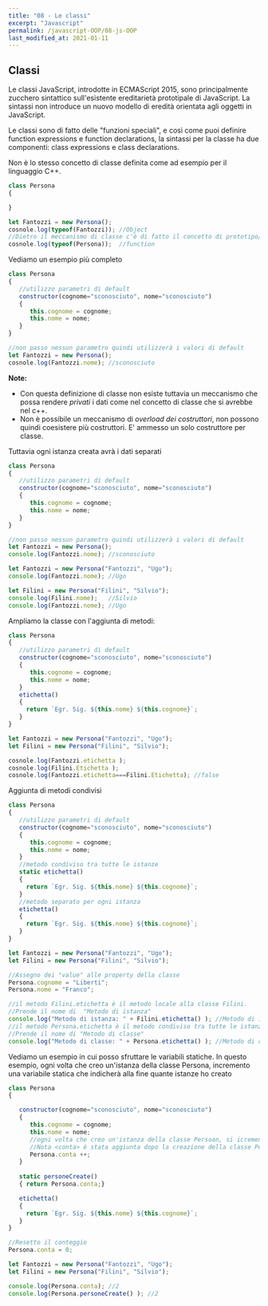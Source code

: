 ```yaml
---
title: "08 - Le classi"
excerpt: "Javascript"
permalink: /javascript-OOP/08-js-OOP
last_modified_at: 2021-01-11
---
```


## Classi

Le classi JavaScript, introdotte in ECMAScript 2015, sono principalmente zucchero sintattico sull'esistente ereditarietà prototipale di JavaScript. La sintassi non introduce un nuovo modello di eredità orientata agli oggetti in JavaScript.

Le classi sono di fatto delle "funzioni speciali", e così come puoi definire function expressions e function declarations, la sintassi per la classe ha due componenti: class expressions e class declarations.

Non è lo stesso concetto di classe definita come ad esempio per il linguaggio C++. 

```js
class Persona 
{

}

let Fantozzi = new Persona();
cosnole.log(typeof(Fantozzi)); //Object
//Dietro il meccanismo di classe c'è di fatto il concetto di prototipo/funzione 
cosnole.log(typeof(Persona));  //function
```

Vediamo un esempio più completo

```js
class Persona 
{
   //utilizzo parametri di default
   constructor(cognome="sconosciuto", nome="sconosciuto")
   {
      this.cognome = cognome;
      this.nome = nome; 
   }
}

//non passo nessun parametro quindi utilizzerà i valori di default
let Fantozzi = new Persona();
cosnole.log(Fantozzi.nome); //sconosciuto
```

**Note:**
- Con questa definizione di classe non esiste tuttavia un meccanismo che possa rendere *privati* i dati come nel concetto di classe che si avrebbe nel c++.
- Non è possibile un meccanismo di *overload dei costruttori*, non possono quindi coesistere più costruttori. E' ammesso  un solo costruttore per classe.

Tuttavia ogni istanza creata avrà i dati separati


```js
class Persona 
{
   //utilizzo parametri di default
   constructor(cognome="sconosciuto", nome="sconosciuto")
   {
      this.cognome = cognome;
      this.nome = nome; 
   }
}

//non passo nessun parametro quindi utilizzerà i valori di default
let Fantozzi = new Persona();
console.log(Fantozzi.nome); //sconosciuto

let Fantozzi = new Persona("Fantozzi", "Ugo");
console.log(Fantozzi.nome); //Ugo

let Filini = new Persona("Filini", "Silvio");
console.log(Filini.nome);   //Silvio
console.log(Fantozzi.nome); //Ugo
```

Ampliamo la classe con l'aggiunta di metodi:

```js
class Persona 
{
   //utilizzo parametri di default
   constructor(cognome="sconosciuto", nome="sconosciuto")
   {
      this.cognome = cognome;
      this.nome = nome; 
   }
   etichetta()
   {
     return `Egr. Sig. ${this.nome} ${this.cognome}`;
   }
}

let Fantozzi = new Persona("Fantozzi", "Ugo");
let Filini = new Persona("Filini", "Silvio");

cosnole.log(Fantozzi.etichetta );
cosnole.log(Filini.Etichetta );
cosnole.log(Fantozzi.etichetta===Filini.Etichetta); //false
```

Aggiunta di metodi condivisi

```js
class Persona 
{
   //utilizzo parametri di default
   constructor(cognome="sconosciuto", nome="sconosciuto")
   {
      this.cognome = cognome;
      this.nome = nome; 
   }
   //metodo condiviso tra tutte le istanze
   static etichetta()
   {
     return `Egr. Sig. ${this.nome} ${this.cognome}`;
   }
   //metodo separato per ogni istanza
   etichetta()
   {
     return `Egr. Sig. ${this.nome} ${this.cognome}`;
   }
}

let Fantozzi = new Persona("Fantozzi", "Ugo");
let Filini = new Persona("Filini", "Silvio");

//Assegno dei "value" alle property della classe
Persona.cognome = "Liberti"; 
Persona.nome = "Franco";

//il metodo Filini.etichetta è il metodo locale alla classe Filini.
//Prende il nome di  "Metodo di istanza"
console.log("Metodo di istanza: " + Filini.etichetta() ); //Metodo di istanza: Egr. Sig. Silvio Filini
//il metodo Persona.etichetta è il metodo condiviso tra tutte le istanze della classe Persona.
//Prende il nome di "Metodo di classe"
console.log("Metodo di classe: " + Persona.etichetta() ); //Metodo di classe: Egr. Sig. Franco Liberti
```

Vediamo un esempio in cui posso sfruttare le variabili statiche.
In questo esempio, ogni volta che creo un'istanza della classe Persona, incremento una variabile statica che indicherà alla fine quante istanze ho creato

```js
class Persona 
{

   constructor(cognome="sconosciuto", nome="sconosciuto")
   {
      this.cognome = cognome;
      this.nome = nome; 
      //ogni volta che creo un'istanza della classe Persoan, si icrementa la variabile "conta"
      //Nota <conta> è stata aggiunta dopo la creazione della classe Persona
      Persona.conta ++;
   }
   
   static personeCreate()
   { return Persona.conta;}

   etichetta()
   {
     return `Egr. Sig. ${this.nome} ${this.cognome}`;
   }
}

//Resetto il conteggio
Persona.conta = 0;

let Fantozzi = new Persona("Fantozzi", "Ugo");
let Filini = new Persona("Filini", "Silvio");

console.log(Persona.conta); //2
console.log(Persona.personeCreate() ); //2
```

